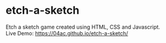 # etch-a-sketch

Etch a sketch game created using HTML, CSS and Javascript.  
Live Demo: https://04ac.github.io/etch-a-sketch/